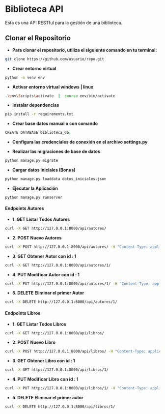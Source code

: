 # Biblioteca API
Esta es una API RESTful para la gestión de una biblioteca.

## Clonar el Repositorio
- **Para clonar el repositorio, utiliza el siguiente comando en tu terminal:**
```bash
git clone https://github.com/usuario/repo.git
```

- **Crear entorno virtual**
```bash 
python -m venv env
```

- **Activar entorno virtual windows | linux**
```bash 
.\env\Scripts\activate  |  source env/bin/activate
```

- **Instalar dependencias**
```bash 
pip install -r requirements.txt
```

- **Crear base datos manual o con comando**
```bash 
CREATE DATABASE biblioteca_db;
```

- **Configura las credenciales de conexión en el archivo settings.py**


- **Realizar las migraciones de base de datos**
```bash 
python manage.py migrate
```

- **Cargar datos iniciales (Bonus)**
```bash 
python manage.py loaddata datos_iniciales.json
```


- **Ejecutar la Aplicación**
```bash 
python manage.py runserver
```




#### Endpoints Autores
- **1. GET Listar Todos Autores**
```bash
curl -X GET http://127.0.0.1:8000/api/autores/
```


- **2. POST Nuevo Autores**
```bash cmd
curl -X POST http://127.0.0.1:8000/api/autores/ -H "Content-Type: application/json" -d "{\"nombre\": \"Joaquin\", \"apellido\": \"Morales Arechiga\", \"fecha_nacimiento\": \"2007-03-06\"}"
```


- **3. GET Obtener Autor con id : 1**
```bash
curl -X GET http://127.0.0.1:8000/api/autores/1/
```

- **4. PUT Modificar Autor con id : 1**
```bash c
curl -X PUT http://127.0.0.1:8000/api/autores/1/ -H "Content-Type: application/json" -d "{\"nombre\": \"Jhon\", \"apellido\": \"Lopez Mena\", \"fecha_nacimiento\": \"2000-01-01\"}"
```

- **5. DELETE Eliminar el primer Autor**
```bash cmd
curl -X DELETE http://127.0.0.1:8000/api/autores/1/
```
#### Endpoints Libros

- **1. GET Listar Todos Libros**
```bash cmd
curl -X GET http://127.0.0.1:8000/api/libros/
```

- **2. POST Nuevo Libro**
```bash cmd
curl -X POST http://127.0.0.1:8000/api/libros/ -H "Content-Type: application/json" -d "{\"titulo\": \"Libro Ejemplo\", \"fecha_publicacion\": \"2023-01-01\", \"autor\": 1}"
```

- **3. GET Obtener Libro con id : 1**
```bash cmd
curl -X GET http://127.0.0.1:8000/api/libros/1/
```

- **4. PUT Modificar Libro con id : 1**
```bash cmd
curl -X PUT http://127.0.0.1:8000/api/libros/1/ -H "Content-Type: application/json" -d "{\"titulo\": \"Nuevo Titulo\", \"fecha_publicacion\": \"2022-08-15\", \"autor\": 1}"
```


- **5. DELETE Eliminar el primer autor**
```bash cmd
curl -X DELETE http://127.0.0.1:8000/api/libros/1/
```


